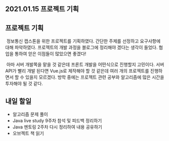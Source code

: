 ## 2021.01.15 프로젝트 기획

## 프로젝트 기획
&nbsp;정보통신 캡스톤을 위한 프로젝트를 기획하였다. 간단한 주제를 선정하고 요구사항에 대해 파악하였다. 프로젝트의 개발 과정을 블로그에 정리해야 겠다는 생각이 들었다. 협업을 통하여 얻은 이점들이 많았으면 좋겠다!

&nbsp;아마 서버 개발쪽을 맡을 것 같은데 프론트 개발을 어떤식으로 진행할지 고민이다. 서버 API가 빨리 개발 된다면 Vue.js로 제작해야 할 것 같은데 여러 개의 프로젝트를 진행하면서 할 수 있을지 모르겠다. 방학 중에는 프로젝트 관련 공부와 알고리즘에 많은 시간을 투자해야 될 것 같다.

## 내일 할일
 - 알고리즘 문제 풀이
 - Java live study 9주차 참석 및 피드백 정리하기
 - Java 멘토링 2주차 다시 정리하여 내용 공유하기
 - 오브젝트 책 읽기